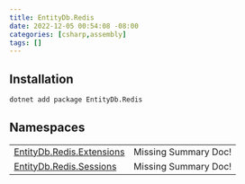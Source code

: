 ```yaml
---
title: EntityDb.Redis
date: 2022-12-05 00:54:08 -08:00
categories: [csharp,assembly]
tags: []
---
```


## Installation
```sh
dotnet add package EntityDb.Redis
```
## Namespaces
<table><tr><td><a href='/posts/csharp.namespace.entitydb.redis.extensions/'>EntityDb.Redis.Extensions</a></td><td>Missing Summary Doc!</td></tr><tr><td><a href='/posts/csharp.namespace.entitydb.redis.sessions/'>EntityDb.Redis.Sessions</a></td><td>Missing Summary Doc!</td></tr></table>
